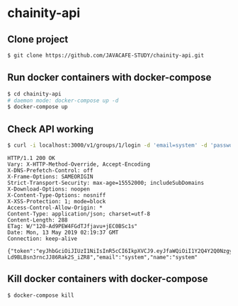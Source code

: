 # chainity-api

## Clone project
```zsh
$ git clone https://github.com/JAVACAFE-STUDY/chainity-api.git
```

## Run docker containers with docker-compose
```zsh
$ cd chainity-api
# daemon mode: docker-compose up -d
$ docker-compose up
```

## Check API working
```zsh
$ curl -i localhost:3000/v1/groups/1/login -d 'email=system' -d 'password=system'
```
```console
HTTP/1.1 200 OK
Vary: X-HTTP-Method-Override, Accept-Encoding
X-DNS-Prefetch-Control: off
X-Frame-Options: SAMEORIGIN
Strict-Transport-Security: max-age=15552000; includeSubDomains
X-Download-Options: noopen
X-Content-Type-Options: nosniff
X-XSS-Protection: 1; mode=block
Access-Control-Allow-Origin: *
Content-Type: application/json; charset=utf-8
Content-Length: 288
ETag: W/"120-Ad9PEW4FGdTJfjavu+jEC0BSc1s"
Date: Mon, 13 May 2019 02:19:37 GMT
Connection: keep-alive

{"token":"eyJhbGciOiJIUzI1NiIsInR5cCI6IkpXVCJ9.eyJfaWQiOiI1Y2Q4Y2Q0NzgyNzcwMDAwMjQ0MjgxODAiLCJhZGRyZXNzIjoiZjk0NjFmMzgxMDk5YTI1M2FlZTQxMDA4MDZhNTgzODVlMjgxZDRlZCIsImlhdCI6MTU1NzcxMzk3NywiZXhwIjoxNTU3ODAwMzc3fQ.iPnXvaL9VvOoxFfe-Ld9BLBsn3rncJJ86Rak2S_iZR8","email":"system","name":"system"
```


## Kill docker containers with docker-compose
```zsh
$ docker-compose kill
```

